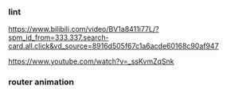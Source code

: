 ### lint
https://www.bilibili.com/video/BV1a8411i77L/?spm_id_from=333.337.search-card.all.click&vd_source=8916d505f67c1a6acde60168c90af947

https://www.youtube.com/watch?v=_ssKvmZqSnk


### router animation